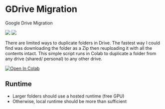 # GDrive Migration
 Google Drive Migration
 
 ![](https://img.shields.io/badge/dynamic/json?color=green&label=Total%20Clone&query=count&url=https%3A%2F%2Fviralcourse.online%2Ftools%2Fgithub-clone-status%2Fclone-gdrive-migration.php) ![](https://img.shields.io/badge/dynamic/json?color=blueviolet&label=Total%20Views&query=count&url=https%3A%2F%2Fviralcourse.online%2Ftools%2Fgithub-clone-status%2Fviews-gdrive-migration.php)

There are limited ways to duplicate folders in Drive. The fastest way I could find was downloading the folder as a Zip then reuploading it with all the contents intact. This simple script runs in Colab to duplicate a folder from any drive (shared/ personal) to any other drive. 

<!-- Open in Colab in Center -->
<a href="https://colab.research.google.com/github/alx-xlx/gdrive-migration/blob/master/GoogleDrive_Migration.ipynb" rel="nofollow"><img src="https://camo.githubusercontent.com/52feade06f2fecbf006889a904d221e6a730c194/68747470733a2f2f636f6c61622e72657365617263682e676f6f676c652e636f6d2f6173736574732f636f6c61622d62616467652e737667" alt="Open In Colab" class='centre' data-canonical-src="https://colab.research.google.com/assets/colab-badge.svg" style="max-width:100%;display:block;margin-left:auto;margin-right:auto;"></a>


## Runtime
- Larger folders should use a hosted runtime (free GPU) 
- Otherwise, local runtime should be more than sufficient
